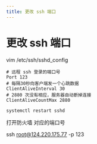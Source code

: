 ```yaml
---
title: 更改 ssh 端口 
---
```

# 更改 ssh 端口


vim /etc/ssh/sshd_config

```shell
# 远程 ssh 登录的端口号
Port 123
# 每隔30秒向客户端发一个心跳数据
ClientAliveInterval 30
# 2880 次没有相应，服务器自动断掉连接
ClientAliveCountMax 2880

systemctl restart sshd

```

打开防火墙 对应的端口号

ssh root@124.220.175.77 -p 123

